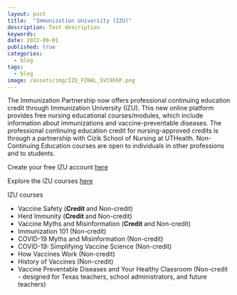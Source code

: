 ```yaml
---
layout: post
title:  "Immunization University (IZU)"
description: Test description
keywords: 
date: 2022-09-01
published: true
categories:  
  - blog
tags:
  - blog	
image: /assets/img/IZU_FINAL_SVC9E6P.png
---
```

<p>The Immunization Partnership now offers professional continuing education credit through Immunization University (IZU). This new online platform provides free nursing educational courses/modules, which include information about immunizations and vaccine-preventable diseases. The professional continuing education credit for nursing-approved credits is through a partnership with Cizik School of Nursing at UTHealth. Non-Continuing Education courses are open to individuals in other professions and to students.</p><p></p><p>Create your free IZU account <a href="https://immunizeusa.org/account/login/?next=/account/">here</a></p><p>Explore the IZU courses <a href="https://immunizeusa.org/products/collection/courses-1/">here</a></p><p></p><p>IZU courses</p><ul><li>Vaccine Safety (<strong>Credit </strong>and Non-credit)</li><li>Herd Immunity (<strong>Credit </strong>and Non-credit)</li><li>Vaccine Myths and Misinformation (<strong>Credit </strong>and Non-credit)</li><li>Immunization 101 (Non-credit)</li><li>COVID-19 Myths and Misinformation (Non-credit)</li><li>COVID-19: Simplifying Vaccine Science (Non-credit)</li><li>How Vaccines Work (Non-credit)</li><li>History of Vaccines (Non-credit)</li><li>Vaccine Preventable Diseases and Your Healthy Classroom (Non-credit - designed for Texas teachers, school administrators, and future teachers)</li></ul><p></p>
<p></p>